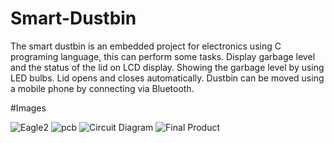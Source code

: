 # Smart-Dustbin
The smart dustbin is an embedded project for electronics using C programing language, this can perform some tasks. Display garbage level and the status of the lid on LCD display. Showing the garbage level by using LED bulbs. Lid opens and closes automatically. Dustbin can be moved using a mobile phone by connecting via Bluetooth.

#Images


![Eagle2](https://user-images.githubusercontent.com/78161633/126268230-d2112d25-4b57-4360-a865-2106ff15a816.PNG)
![pcb](https://user-images.githubusercontent.com/78161633/126268258-e5df9adf-fb64-48d8-8954-aceef7f66a2c.jpg)
![Circuit Diagram](https://user-images.githubusercontent.com/78161633/126268297-dde187af-d87b-464e-bd04-45ec226a9883.PNG)
![Final Product](https://user-images.githubusercontent.com/78161633/126268365-548fc470-d2cc-436d-849f-877d53ff796a.jpg)

